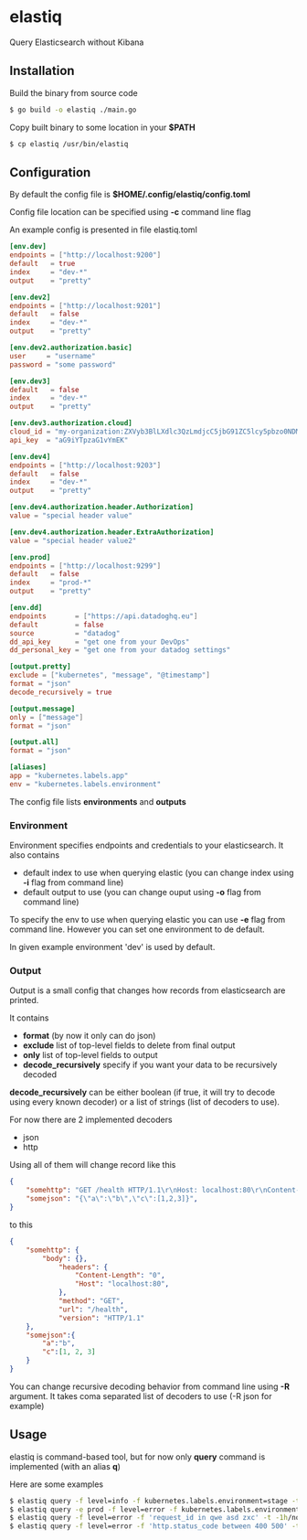 # elastiq
Query Elasticsearch without Kibana

## Installation

Build the binary from source code
```bash
$ go build -o elastiq ./main.go
```

Copy built binary to some location in your **\$PATH**

```bash
$ cp elastiq /usr/bin/elastiq
```

## Configuration

By default the config file is **\$HOME/.config/elastiq/config.toml**

Config file location can be specified using **-c** command line flag

An example config is presented in file elastiq.toml

```toml
[env.dev]
endpoints = ["http://localhost:9200"]
default   = true
index     = "dev-*"
output    = "pretty"

[env.dev2]
endpoints = ["http://localhost:9201"]
default   = false
index     = "dev-*"
output    = "pretty"

[env.dev2.authorization.basic]
user     = "username"
password = "some password"

[env.dev3]
default   = false
index     = "dev-*"
output    = "pretty"

[env.dev3.authorization.cloud]
cloud_id = "my-organization:ZXVyb3BlLXdlc3QzLmdjcC5jbG91ZC5lcy5pbzo0NDMkYmliYSRib2JhCg=="
api_key  = "aG9iYTpzaG1vYmEK"

[env.dev4]
endpoints = ["http://localhost:9203"]
default   = false
index     = "dev-*"
output    = "pretty"

[env.dev4.authorization.header.Authorization]
value = "special header value"

[env.dev4.authorization.header.ExtraAuthorization]
value = "special header value2"

[env.prod]
endpoints = ["http://localhost:9299"]
default   = false
index     = "prod-*"
output    = "pretty"

[env.dd]
endpoints       = ["https://api.datadoghq.eu"]
default         = false
source          = "datadog"
dd_api_key      = "get one from your DevOps"
dd_personal_key = "get one from your datadog settings"

[output.pretty]
exclude = ["kubernetes", "message", "@timestamp"]
format = "json"
decode_recursively = true

[output.message]
only = ["message"]
format = "json"

[output.all]
format = "json"

[aliases]
app = "kubernetes.labels.app"
env = "kubernetes.labels.environment"
```

The config file lists **environments** and **outputs**

### Environment

Environment specifies endpoints and credentials to your elasticsearch.
It also contains
- default index to use when querying elastic (you can change index using **-i** flag from command line)
- default output to use (you can change ouput using **-o** flag from command line)

To specify the env to use when querying elastic you can use **-e** flag from command line.
However you can set one environment to de default.

In given example environment 'dev' is used by default.

### Output

Output is a small config that changes how records from elasticsearch are printed.

It contains
- **format** (by now it only can do json)
- **exclude** list of top-level fields to delete from final output
- **only** list of top-level fields to output
- **decode_recursively** specify if you want your data to be recursively decoded

**decode_recursively** can be either boolean (if true, it will try to decode using every known decoder)
or a list of strings (list of decoders to use).

For now there are 2 implemented decoders
- json
- http

Using all of them will change record like this
```json
{
	"somehttp": "GET /health HTTP/1.1\r\nHost: localhost:80\r\nContent-Length: 0\r\n\r\n",
	"somejson": "{\"a\":\"b\",\"c\":[1,2,3]}",
}
```

to this
```json
{
	"somehttp": {
		"body": {},
			"headers": {
				"Content-Length": "0",
				"Host": "localhost:80",
			},
			"method": "GET",
			"url": "/health",
			"version": "HTTP/1.1"
	},
	"somejson":{
		"a":"b",
		"c":[1, 2, 3]
	}
}
```

You can change recursive decoding behavior from command line using **-R** argument.
It takes coma separated list of decoders to use (-R json for example)

## Usage

elastiq is command-based tool, but for now only **query** command is implemented (with an alias **q**)

Here are some examples
```bash
$ elastiq query -f level=info -f kubernetes.labels.environment=stage -t -1h/now --limit 1
$ elastiq query -e prod -f level=error -f kubernetes.labels.environment=stage -t -1h/now --limit 1
$ elastiq query -f level=error -f 'request_id in qwe asd zxc' -t -1h/now --limit 100
$ elastiq query -f level=error -f 'http.status_code between 400 500' -t -1h/now --limit 100
```
